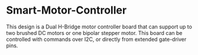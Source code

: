 # Smart-Motor-Controller
This design is a Dual H-Bridge motor controller board that can support up to two brushed DC motors or one bipolar stepper motor. This board can be controlled with commands over I2C, or directly from extended gate-driver pins. 
